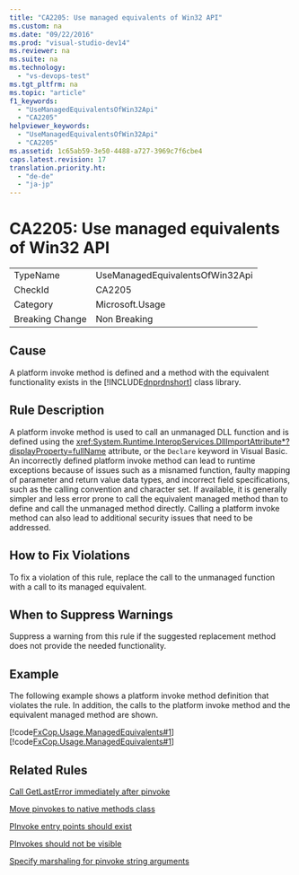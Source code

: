 ```yaml
---
title: "CA2205: Use managed equivalents of Win32 API"
ms.custom: na
ms.date: "09/22/2016"
ms.prod: "visual-studio-dev14"
ms.reviewer: na
ms.suite: na
ms.technology: 
  - "vs-devops-test"
ms.tgt_pltfrm: na
ms.topic: "article"
f1_keywords: 
  - "UseManagedEquivalentsOfWin32Api"
  - "CA2205"
helpviewer_keywords: 
  - "UseManagedEquivalentsOfWin32Api"
  - "CA2205"
ms.assetid: 1c65ab59-3e50-4488-a727-3969c7f6cbe4
caps.latest.revision: 17
translation.priority.ht: 
  - "de-de"
  - "ja-jp"
---
```

# CA2205: Use managed equivalents of Win32 API
|||  
|-|-|  
|TypeName|UseManagedEquivalentsOfWin32Api|  
|CheckId|CA2205|  
|Category|Microsoft.Usage|  
|Breaking Change|Non Breaking|  
  
## Cause  
 A platform invoke method is defined and a method with the equivalent functionality exists in the [!INCLUDE[dnprdnshort](../VS_csharp/includes/dnprdnshort_md.md)] class library.  
  
## Rule Description  
 A platform invoke method is used to call an unmanaged DLL function and is defined using the <xref:System.Runtime.InteropServices.DllImportAttribute*?displayProperty=fullName> attribute, or the `Declare` keyword in Visual Basic. An incorrectly defined platform invoke method can lead to runtime exceptions because of issues such as a misnamed function, faulty mapping of parameter and return value data types, and incorrect field specifications, such as the calling convention and character set. If available, it is generally simpler and less error prone to call the equivalent managed method than to define and call the unmanaged method directly. Calling a platform invoke method can also lead to additional security issues that need to be addressed.  
  
## How to Fix Violations  
 To fix a violation of this rule, replace the call to the unmanaged function with a call to its managed equivalent.  
  
## When to Suppress Warnings  
 Suppress a warning from this rule if the suggested replacement method does not provide the needed functionality.  
  
## Example  
 The following example shows a platform invoke method definition that violates the rule. In addition, the calls to the platform invoke method and the equivalent managed method are shown.  
  
 [!code[FxCop.Usage.ManagedEquivalents#1](../VS_csharp/codesnippet/CSharp/ca2205--use-managed-equivalents-of-win32-api_1.cs)]
[!code[FxCop.Usage.ManagedEquivalents#1](../VS_csharp/codesnippet/VisualBasic/ca2205--use-managed-equivalents-of-win32-api_1.vb)]  
  
## Related Rules  
 [Call GetLastError immediately after pinvoke](../VS_csharp/ca1404--call-getlasterror-immediately-after-p-invoke.md)  
  
 [Move pinvokes to native methods class](../VS_csharp/ca1060--move-p-invokes-to-nativemethods-class.md)  
  
 [PInvoke entry points should exist](../VS_csharp/ca1400--p-invoke-entry-points-should-exist.md)  
  
 [PInvokes should not be visible](../VS_csharp/ca1401--p-invokes-should-not-be-visible.md)  
  
 [Specify marshaling for pinvoke string arguments](../VS_csharp/ca2101--specify-marshaling-for-p-invoke-string-arguments.md)